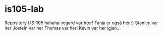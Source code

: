 # is105-lab
Repository i IS-105
hahaha
vegard var hær!
Tanja er også her :)
Stanley var her
Jostein var her
Thomas var her!
Kevin var her igjen...
